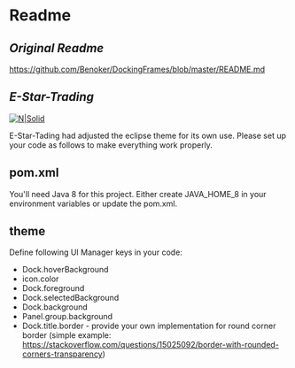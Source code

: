 # Readme
## _Original Readme_
https://github.com/Benoker/DockingFrames/blob/master/README.md

## _E-Star-Trading_
[![N|Solid](https://cdn.join.com/62f385ab4b47aa0008214f50/e-star-trading-gmb-h-logo-m.png)](https://e-star.com/)

E-Star-Tading had adjusted the eclipse theme for its own use. Please set up your code as follows to make everything work properly.

## pom.xml
You'll need Java 8 for this project. Either create JAVA_HOME_8 in your environment variables or update the pom.xml.

## theme
Define following UI Manager keys in your code:
- Dock.hoverBackground
- icon.color
- Dock.foreground
- Dock.selectedBackground
- Dock.background
- Panel.group.background
- Dock.title.border - provide your own implementation for round corner border (simple example: https://stackoverflow.com/questions/15025092/border-with-rounded-corners-transparency)
